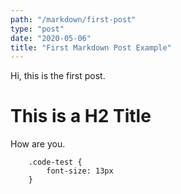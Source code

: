 ```yaml
---
path: "/markdown/first-post"
type: "post"
date: "2020-05-06"
title: "First Markdown Post Example"
---
```


Hi, this is the first post.

# This is a H2 Title

How are you.

```
    .code-test {
        font-size: 13px
    }
```
